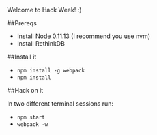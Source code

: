 Welcome to Hack Week! :)

##Prereqs

 - Install Node 0.11.13 (I recommend you use nvm)
 - Install RethinkDB

##Install it

 - `npm install -g webpack`
 - `npm install`

##Hack on it

In two different terminal sessions run:

 - `npm start`
 - `webpack -w`
